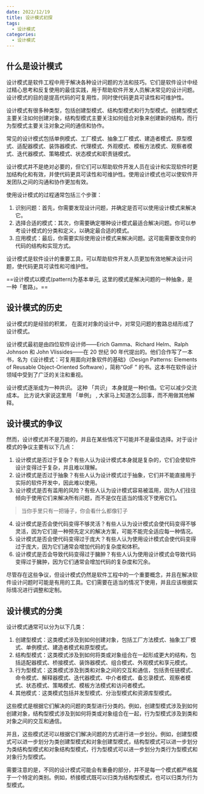 ```yaml
---
date: 2022/12/19
title: 设计模式初探
tags: 
  - 设计模式
categories:
  - 设计模式
---
```


## 什么是设计模式
设计模式是软件工程中用于解决各种设计问题的方法和技巧。它们是软件设计中经过精心思考和反复使用的最佳实践，用于帮助软件开发人员解决常见的设计问题。设计模式的目的是提高代码的可复用性，同时使代码更具可读性和可维护性。

设计模式有很多种类型，包括创建型模式、结构型模式和行为型模式。创建型模式主要关注如何创建对象，结构型模式主要关注如何组合对象来创建新的结构，而行为型模式主要关注对象之间的通信和协作。

常见的设计模式包括单例模式、工厂模式、抽象工厂模式、建造者模式、原型模式、适配器模式、装饰器模式、代理模式、外观模式、模板方法模式、观察者模式、迭代器模式、策略模式、状态模式和职责链模式。

设计模式并不是绝对必要的，但它们可以帮助软件开发人员在设计和实现软件时更加结构化和有效，并使代码更具可读性和可维护性。使用设计模式也可以使软件开发团队之间的沟通和协作更加有效。

使用设计模式的过程通常包括三个步骤：

1.  识别问题：首先，你需要发现设计问题，并确定是否可以使用设计模式来解决它。
2.  选择合适的模式：其次，你需要确定哪种设计模式最适合解决问题。你可以参考设计模式的分类和定义，以确定最合适的模式。
3.  应用模式：最后，你需要实际使用设计模式来解决问题。这可能需要改变你的代码的结构和实现方式。
    
设计模式是软件设计的重要工具，可以帮助软件开发人员更加有效地解决设计问题，使代码更具可读性和可维护性。

==设计模式以模式(pattern)为基本单元, 这里的模式是解决问题的一种抽象，是一种「套路」。==

## 设计模式的历史

设计模式的是经验的积累， 在面对对象的设计中，对常见问题的套路总结形成了设计模式。

设计模式最初是由四位软件设计师——Erich Gamma、Richard Helm、Ralph Johnson 和 John Vlissides——在 20 世纪 90 年代提出的。他们合作写了一本书，名为《设计模式：可复用面向对象软件的基础》（Design Patterns: Elements of Reusable Object-Oriented Software），简称“GoF ” 的书。这本书在软件设计领域中受到了广泛的关注和重视。

设计模式逐渐成为一种共识。 这种 「共识」 本身就是一种价值。它可以减少交流成本。
比方说大家说这里用 「单例」 , 大家马上知道怎么回事，而不用做其他解释。

## 设计模式的争议
然而，设计模式并不是万能的，并且在某些情况下可能并不是最佳选择。对于设计模式的争议主要有以下几点：

1.  设计模式是否过于复杂？有些人认为设计模式本身就是复杂的，它们会使软件设计变得过于复杂，并且难以理解。
2.  设计模式是否过于抽象？有些人认为设计模式过于抽象，它们并不能直接用于实际的软件开发中，因此难以使用。
3.  设计模式是否有滥用的风险？有些人认为设计模式容易被滥用，因为人们往往倾向于使用它们来解决所有问题，而不是仅在适当的情况下使用它们。
> 当你手里只有一把锤子，你会看什么都像钉子
4.  设计模式是否会使代码变得不够灵活？有些人认为设计模式会使代码变得不够灵活，因为它们是一种预先定义的解决方案，可能不能完全适应每一种情况。
5.  设计模式是否会使代码变得过于庞大？有些人认为使用设计模式会使代码变得过于庞大，因为它们通常会增加代码的复杂度和体积。
6.  设计模式是否会导致代码变得过于臃肿？有些人认为使用设计模式会导致代码变得过于臃肿，因为它们通常会增加代码的复杂度和冗余。
    
尽管存在这些争议，但设计模式仍然是软件工程中的一个重要概念，并且在解决软件设计问题时可能是有用的工具。它们需要在适当的情况下使用，并且应该根据实际情况进行调整和定制。

## 设计模式的分类
设计模式通常可以分为以下几类：

1.  创建型模式：这类模式涉及到如何创建对象，包括工厂方法模式、抽象工厂模式、单例模式、建造者模式和原型模式。
2.  结构型模式：这类模式涉及到如何将类或对象组合在一起形成更大的结构，包括适配器模式、桥接模式、装饰器模式、组合模式、外观模式和享元模式。
3.  行为型模式：这类模式涉及到类和对象之间的交互和通信，包括责任链模式、命令模式、解释器模式、迭代器模式、中介者模式、备忘录模式、观察者模式、状态模式、策略模式、模板方法模式和访问者模式。
4.  其他模式：这类模式包括并发型模式、分治型模式和资源库型模式。
    

这些模式是根据它们解决的问题的类型进行分类的。例如，创建型模式涉及到如何创建对象，结构型模式涉及到如何将类或对象组合在一起，行为型模式涉及到类和对象之间的交互和通信。

并且，这些模式还可以根据它们解决问题的方式进行进一步划分。例如，创建型模式可以进一步划分为类创建型模式和对象创建型模式，结构型模式可以进一步划分为类结构型模式和对象结构型模式，行为型模式可以进一步划分为类行为型模式和对象行为型模式。

需要注意的是，不同的设计模式可能会有重叠的部分，并不是每一个模式都严格属于一个特定的类别。例如，桥接模式既可以归类为结构型模式，也可以归类为行为型模式。


